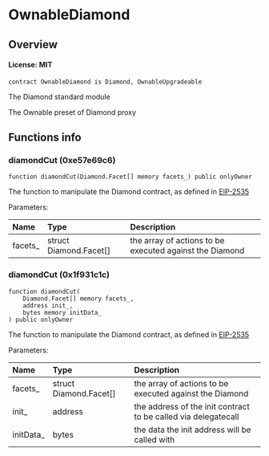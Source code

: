 # OwnableDiamond

## Overview

#### License: MIT

```solidity
contract OwnableDiamond is Diamond, OwnableUpgradeable
```

The Diamond standard module

The Ownable preset of Diamond proxy
## Functions info

### diamondCut (0xe57e69c6)

```solidity
function diamondCut(Diamond.Facet[] memory facets_) public onlyOwner
```

The function to manipulate the Diamond contract, as defined in [EIP-2535](https://eips.ethereum.org/EIPS/eip-2535)


Parameters:

| Name    | Type                   | Description                                             |
| :------ | :--------------------- | :------------------------------------------------------ |
| facets_ | struct Diamond.Facet[] | the array of actions to be executed against the Diamond |

### diamondCut (0x1f931c1c)

```solidity
function diamondCut(
    Diamond.Facet[] memory facets_,
    address init_,
    bytes memory initData_
) public onlyOwner
```

The function to manipulate the Diamond contract, as defined in [EIP-2535](https://eips.ethereum.org/EIPS/eip-2535)


Parameters:

| Name      | Type                   | Description                                                     |
| :-------- | :--------------------- | :-------------------------------------------------------------- |
| facets_   | struct Diamond.Facet[] | the array of actions to be executed against the Diamond         |
| init_     | address                | the address of the init contract to be called via delegatecall  |
| initData_ | bytes                  | the data the init address will be called with                   |
